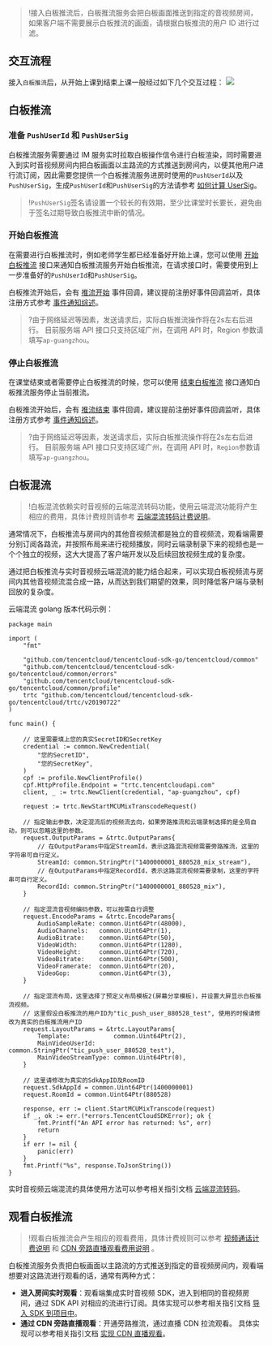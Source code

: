 > !接入白板推流后，白板推流服务会把白板画面推送到指定的音视频房间，如果客户端不需要展示白板推流的画面，请根据白板推流的用户 ID 进行过滤。


## 交互流程

接入`白板推流`后，从开始上课到结束上课一般经过如下几个交互过程：
![](https://main.qcloudimg.com/raw/54119b9e91b0e974f4ef78f62fffc9b7.png)

## 白板推流

### 准备 `PushUserId` 和 `PushUserSig`
白板推流服务需要通过 IM 服务实时拉取白板操作信令进行白板渲染，同时需要进入到实时音视频房间内把白板画面以主路流的方式推送到房间内，以便其他用户进行流订阅，因此需要您提供一个白板推流服务进房时使用的`PushUserId`以及`PushUserSig`，生成`PushUserId`和`PushUserSig`的方法请参考 [如何计算 UserSig](https://cloud.tencent.com/document/product/647/17275)。

>!`PushUserSig`签名请设置一个较长的有效期，至少比课堂时长要长，避免由于签名过期导致白板推流中断的情况。

### 开始白板推流

在需要进行白板推流时，例如老师学生都已经准备好开始上课，您可以使用 [开始白板推流](https://cloud.tencent.com/document/product/1137/52081) 接口来通知白板推流服务开始白板推流，在请求接口时，需要使用到上一步准备好的`PushUserId`和`PushUserSig`。 

白板推流开始后，会有 [推流开始](https://cloud.tencent.com/document/product/1137/52228#.E6.8E.A8.E6.B5.81.E5.BC.80.E5.A7.8B) 事件回调，建议提前注册好事件回调监听，具体注册方式参考 [事件通知综述](https://cloud.tencent.com/document/product/1137/40257)。

>?由于网络延迟等因素，发送请求后，实际白板推流操作将在2s左右后进行。
目前服务端 API 接口只支持区域广州，在调用 API 时，Region 参数请填写`ap-guangzhou`。

### 停止白板推流

在课堂结束或者需要停止白板推流的时候，您可以使用 [结束白板推流](https://cloud.tencent.com/document/product/1137/52080) 接口通知白板推流服务停止当前推流。

白板推流开始后，会有 [推流结束](https://cloud.tencent.com/document/product/1137/52228#.E6.8E.A8.E6.B5.81.E7.BB.93.E6.9D.9F) 事件回调，建议提前注册好事件回调监听，具体注册方式参考 [事件通知综述](https://cloud.tencent.com/document/product/1137/40257)。

>?由于网络延迟等因素，发送请求后，实际白板推流操作将在2s左右后进行。
目前服务端 API 接口只支持区域广州，在调用 API 时，`Region`参数请填写`ap-guangzhou`。

## 白板混流

>!白板混流依赖实时音视频的云端混流转码功能，使用云端混流功能将产生相应的费用，具体计费规则请参考 [云端混流转码计费说明](https://cloud.tencent.com/document/product/647/49446)。

通常情况下，白板推流与房间内的其他音视频流都是独立的音视频流，观看端需要分别订阅各路流，并按照布局来进行视频播放，同时云端录制录下来的视频也是一个个独立的视频，这大大提高了客户端开发以及后续回放视频生成的复杂度。 

通过把白板推流与实时音视频云端混流的能力结合起来，可以实现白板视频流与房间内其他音视频流混合成一路，从而达到我们期望的效果，同时降低客户端与录制回放的复杂度。

云端混流 golang 版本代码示例：

```golang
package main

import (
	"fmt"

	"github.com/tencentcloud/tencentcloud-sdk-go/tencentcloud/common"
	"github.com/tencentcloud/tencentcloud-sdk-go/tencentcloud/common/errors"
	"github.com/tencentcloud/tencentcloud-sdk-go/tencentcloud/common/profile"
	trtc "github.com/tencentcloud/tencentcloud-sdk-go/tencentcloud/trtc/v20190722"
)

func main() {

	// 这里需要填上您的真实SecretID和SecretKey
	credential := common.NewCredential(
		"您的SecretID",
		"您的SecretKey",
	)
	cpf := profile.NewClientProfile()
	cpf.HttpProfile.Endpoint = "trtc.tencentcloudapi.com"
	client, _ := trtc.NewClient(credential, "ap-guangzhou", cpf)

	request := trtc.NewStartMCUMixTranscodeRequest()

	// 指定输出参数，决定混流后的视频流去向，如果旁路推流和云端录制选择的是全局自动，则可以忽略这里的参数。
	request.OutputParams = &trtc.OutputParams{
		// 在OutputParams中指定StreamId，表示这路混流视频需要旁路推流，这里的字符串可自行定义。
		StreamId: common.StringPtr("1400000001_880528_mix_stream"),
		// 在OutputParams中指定RecordId，表示这路混流视频需要录制，这里的字符串可自行定义。
		RecordId: common.StringPtr("1400000001_880528_mix"),
	}

	// 指定混流音视频编码参数，可以按需自行调整
	request.EncodeParams = &trtc.EncodeParams{
		AudioSampleRate: common.Uint64Ptr(48000),
		AudioChannels:   common.Uint64Ptr(1),
		AudioBitrate:    common.Uint64Ptr(50),
		VideoWidth:      common.Uint64Ptr(1280),
		VideoHeight:     common.Uint64Ptr(720),
		VideoBitrate:    common.Uint64Ptr(500),
		VideoFramerate:  common.Uint64Ptr(20),
		VideoGop:        common.Uint64Ptr(3),
	}

	// 指定混流布局，这里选择了预定义布局模板2(屏幕分享模板)，并设置大屏显示白板推流视频。
	// 这里假设白板推流的用户ID为"tic_push_user_880528_test", 使用的时候请修改为真实的白板推流用户ID
	request.LayoutParams = &trtc.LayoutParams{
		Template:            common.Uint64Ptr(2),
		MainVideoUserId:     common.StringPtr("tic_push_user_880528_test"),
		MainVideoStreamType: common.Uint64Ptr(0),
	}

	// 这里请修改为真实的SdkAppID及RoomID
	request.SdkAppId = common.Uint64Ptr(1400000001)
	request.RoomId = common.Uint64Ptr(880528)

	response, err := client.StartMCUMixTranscode(request)
	if _, ok := err.(*errors.TencentCloudSDKError); ok {
		fmt.Printf("An API error has returned: %s", err)
		return
	}
	if err != nil {
		panic(err)
	}
	fmt.Printf("%s", response.ToJsonString())
}

```

实时音视频云端混流的具体使用方法可以参考相关指引文档 [云端混流转码](https://cloud.tencent.com/document/product/647/16827)。

## 观看白板推流

>!观看白板推流会产生相应的观看费用，具体计费规则可以参考 [视频通话计费说明](https://cloud.tencent.com/document/product/647/44246) 和 [CDN 旁路直播观看费用说明](https://cloud.tencent.com/document/product/647/16826#.E7.9B.B8.E5.85.B3.E8.B4.B9.E7.94.A8) 。

白板推流服务负责把白板画面以主路流的方式推送到指定的音视频房间内，观看端想要对这路流进行观看的话，通常有两种方式：
+ **进入房间实时观看**：观看端集成实时音视频 SDK，进入到相同的音视频房间，通过 SDK API 对相应的流进行订阅。具体实现可以参考相关指引文档 [导入 SDK 到项目中](https://cloud.tencent.com/document/product/647/32173)。
+ **通过 CDN 旁路直播观看**：开通旁路推流，通过直播 CDN 拉流观看。 具体实现可以参考相关指引文档 [实现 CDN 直播观看](https://cloud.tencent.com/document/product/647/16826)。

